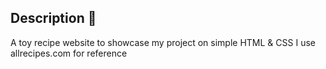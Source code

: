 ## Description 📙
 
 A toy recipe website to showcase my project on simple HTML & CSS
 I use allrecipes.com for reference